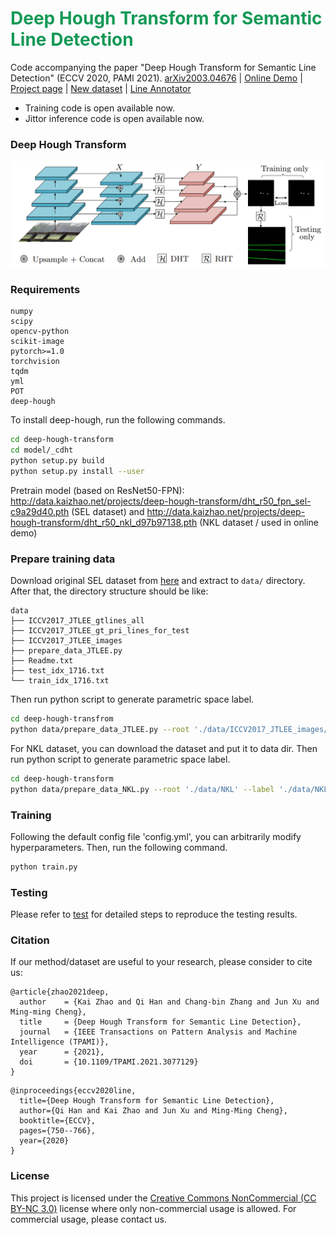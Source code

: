 <h1 style="align: center; color: #159957">Deep Hough Transform for Semantic Line Detection</h1>

Code accompanying the paper "Deep Hough Transform for Semantic Line Detection" (ECCV 2020, PAMI 2021).
[arXiv2003.04676](https://arxiv.org/abs/2003.04676) | [Online Demo](http://mc.nankai.edu.cn/dht) | [Project page](http://mmcheng.net/dhtline) | [New dataset](http://kaizhao.net/nkl) | [Line Annotator](https://github.com/Hanqer/lines-manual-labeling)

* Training code is open available now.
* Jittor inference code is open available now.

### Deep Hough Transform
![pipeline](./pipeline.png)

### Requirements
``` 
numpy
scipy
opencv-python
scikit-image
pytorch>=1.0
torchvision
tqdm
yml
POT
deep-hough
```

To install deep-hough, run the following commands.
```sh
cd deep-hough-transform
cd model/_cdht
python setup.py build 
python setup.py install --user
```
Pretrain model (based on ResNet50-FPN): <http://data.kaizhao.net/projects/deep-hough-transform/dht_r50_fpn_sel-c9a29d40.pth> (SEL dataset) and 
<http://data.kaizhao.net/projects/deep-hough-transform/dht_r50_nkl_d97b97138.pth> (NKL dataset / used in online demo)

### Prepare training data
Download original SEL dataset from [here](https://mcl.korea.ac.kr/research/Submitted/jtlee_slnet/ICCV2017_JTLEE_dataset.7z) and extract to `data/` directory. After that, the directory structure should be like:
```
data
├── ICCV2017_JTLEE_gtlines_all
├── ICCV2017_JTLEE_gt_pri_lines_for_test
├── ICCV2017_JTLEE_images
├── prepare_data_JTLEE.py
├── Readme.txt
├── test_idx_1716.txt
└── train_idx_1716.txt
```

Then run python script to generate parametric space label.
```sh
cd deep-hough-transfrom
python data/prepare_data_JTLEE.py --root './data/ICCV2017_JTLEE_images/' --label './data/ICCV2017_JTLEE_gtlines_all' --save-dir './data/training/JTLEE_resize_100_100/' --list './data/training/JTLEE.lst' --prefix 'JTLEE_resize_100_100' --fixsize 400 --numangle 100 --numrho 100
```
For NKL dataset, you can download the dataset and put it to data dir. Then run python script to generate parametric space label.
```sh
cd deep-hough-transform
python data/prepare_data_NKL.py --root './data/NKL' --label './data/NKL' --save-dir './data/training/NKL_resize_100_100' --fixsize 400
```

### Training
Following the default config file 'config.yml', you can arbitrarily modify hyperparameters.
Then, run the following command.
```sh
python train.py
```

### Testing
Please refer to [test](./test.md) for detailed steps to reproduce the testing results.

### Citation
If our method/dataset are useful to your research, please consider to cite us:
```
@article{zhao2021deep,
  author    = {Kai Zhao and Qi Han and Chang-bin Zhang and Jun Xu and Ming-ming Cheng},
  title     = {Deep Hough Transform for Semantic Line Detection},
  journal   = {IEEE Transactions on Pattern Analysis and Machine Intelligence (TPAMI)},
  year      = {2021},
  doi       = {10.1109/TPAMI.2021.3077129}
}
```
```
@inproceedings{eccv2020line,
  title={Deep Hough Transform for Semantic Line Detection},
  author={Qi Han and Kai Zhao and Jun Xu and Ming-Ming Cheng},
  booktitle={ECCV},
  pages={750--766},
  year={2020}
}
```

### License
This project is licensed under the [Creative Commons NonCommercial (CC BY-NC 3.0)](https://creativecommons.org/licenses/by-nc/3.0/) license where only
non-commercial usage is allowed. For commercial usage, please contact us.


